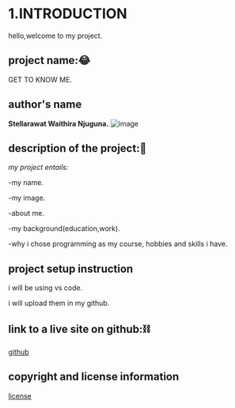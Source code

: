 # 1.INTRODUCTION 
hello,welcome to my project. 

## project name:😂
GET TO KNOW ME.

## author's name
**Stellarawat Waithira Njuguna.**
![image](<images/Pink White Black Watercolor Paint Brush Handwriting Feminine  Beauty Youtube Channel Art.png>)

## description of the project:📖
*my project entails:*
 
-my name.

 -my image.

 -about me.

 -my background(education,work).

 -why i chose programming as my course,
 hobbies and skills i have. 


## project setup instruction
 i will be using vs code.

i will upload them in my github.

## link to a live site on github:⛓️
[github](https://github.com/stellarawat/week-2-project/tree/master)
 
## copyright and license information 
[license](license.md)